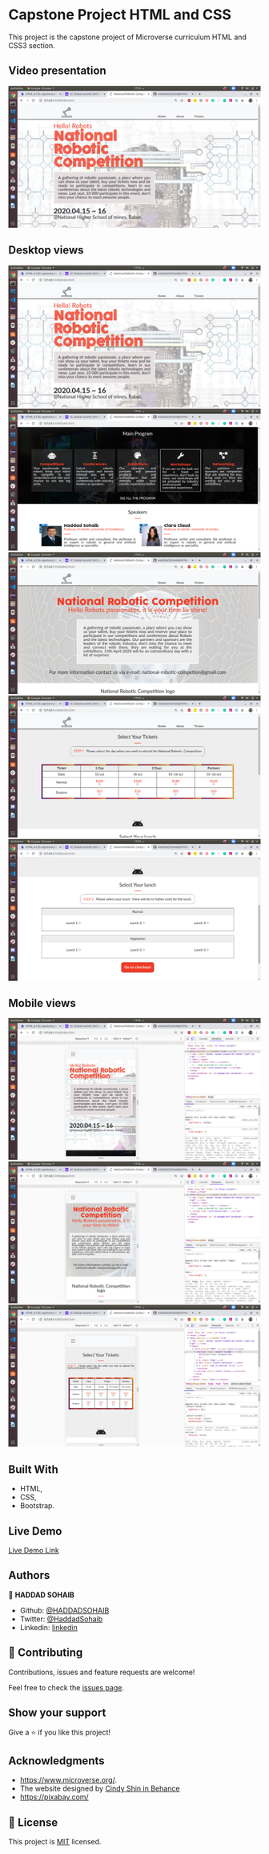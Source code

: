 # Capstone Project HTML and CSS

This project is the capstone project of Microverse curriculum HTML and CSS3 section.

## Video presentation

[![Video](images/readme/1.png)](https://www.loom.com/share/e8aadaa923e54454961c52ea047bcf75)

## Desktop views

![screenshot](images/readme/1.png)
![screenshot](images/readme/2.png)
![screenshot](images/readme/3.png)
![screenshot](images/readme/4.png)
![screenshot](images/readme/5.png)


## Mobile views

![screenshot](images/readme/6.png)
![screenshot](images/readme/7.png)
![screenshot](images/readme/8.png)


## Built With

- HTML,
- CSS,
- Bootstrap.

## Live Demo

[Live Demo Link](https://rawcdn.githack.com/HADDADSOHAIB/HTML-capstone-project/854eb9403e125f0ee30fc93268ad284c8109a192/index.html)

## Authors

👤 **HADDAD SOHAIB**

- Github: [@HADDADSOHAIB](https://github.com/HADDADSOHAIB)
- Twitter: [@HaddadSohaib](https://twitter.com/HaddadSohaib)
- Linkedin: [linkedin](https://www.linkedin.com/in/sohaibhaddad/)


## 🤝 Contributing

Contributions, issues and feature requests are welcome!

Feel free to check the [issues page](issues/).

## Show your support

Give a ⭐️ if you like this project!

## Acknowledgments

- https://www.microverse.org/.
- The website designed by [Cindy Shin in Behance](https://www.behance.net/adagio07)
- https://pixabay.com/

## 📝 License

This project is [MIT](lic.url) licensed.